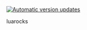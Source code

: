 [![Automatic version updates](https://github.com/ZOSOpenTools/luarocksport/actions/workflows/bump.yml/badge.svg)](https://github.com/ZOSOpenTools/luarocksport/actions/workflows/bump.yml)

luarocks


